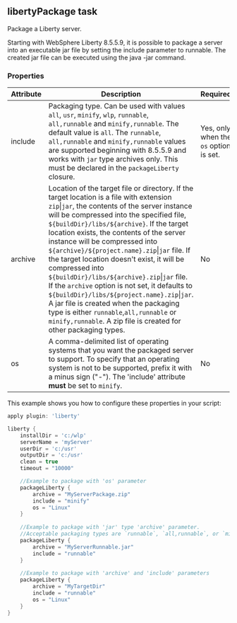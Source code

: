 ## libertyPackage task

Package a Liberty server.

Starting with WebSphere Liberty 8.5.5.9, it is possible to package a server into an executable jar file by setting the include parameter to runnable. The created jar file can be executed using the java -jar command.

### Properties

| Attribute | Description | Required |
| --------- | ------------ | ----------|
| include | Packaging type. Can be used with values `all`, `usr`, `minify`, `wlp`, `runnable`, `all,runnable` and `minify,runnable`. The default value is `all`. The `runnable`, `all,runnable` and `minify,runnable` values are supported beginning with 8.5.5.9 and works with `jar` type archives only. This must be declared in the `packageLiberty` closure. | Yes, only when the `os` option is set. |
| archive | Location of the target file or directory. If the target location is a file with extension `zip`&#124;`jar`, the contents of the server instance will be compressed into the specified file, `${buildDir}/libs/${archive}`. If the target location exists, the contents of the server instance will be compressed into `${archive}/${project.name}.zip`&#124;`jar` file. If the target location doesn't exist, it will be compressed into `${buildDir}/libs/${archive}.zip`&#124;`jar` file. If the `archive` option is not set, it defaults to `${buildDir}/libs/${project.name}.zip`&#124;`jar`. A jar file is created when the packaging type is either `runnable`,`all,runnable` or `minify,runnable`. A zip file is created for other packaging types. | No |
| os| A comma-delimited list of operating systems that you want the packaged server to support. To specify that an operating system is not to be supported, prefix it with a minus sign ("-"). The 'include' attribute __must__ be set to `minify`. | No |


This example shows you how to configure these properties in your script:

```groovy
apply plugin: 'liberty'

liberty {
    installDir = 'c:/wlp'
    serverName = 'myServer'
    userDir = 'c:/usr'
    outputDir = 'c:/usr'
    clean = true
    timeout = "10000"

    //Example to package with 'os' parameter
    packageLiberty {
        archive = "MyServerPackage.zip"
        include = "minify"
        os = "Linux"
    }
    
    //Example to package with 'jar' type 'archive' parameter. 
    //Acceptable packaging types are `runnable`, `all,runnable`, or `minify,runnable`.
    packageLiberty {
        archive = "MyServerRunnable.jar"
        include = "runnable"
    }
    
    //Example to package with 'archive' and 'include' parameters
    packageLiberty {
        archive = "MyTargetDir"
        include = "runnable"
        os = "Linux"
    }
}

```
